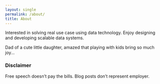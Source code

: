 ```yaml
---
layout: single
permalink: /about/
title: About
---
```


Interested in solving real use case using data technology. Enjoy designing and developing scalable data systems.

Dad of a cute little daughter, amazed that playing with kids bring so much joy...

### Disclaimer
Free speech doesn’t pay the bills. Blog posts don’t represent employer.